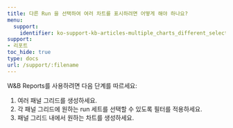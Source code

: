 ```yaml
---
title: 다른 Run 을 선택하여 여러 차트를 표시하려면 어떻게 해야 하나요?
menu:
  support:
    identifier: ko-support-kb-articles-multiple_charts_different_selected_runs
support:
- 리포트
toc_hide: true
type: docs
url: /support/:filename
---
```


W&B Reports를 사용하려면 다음 단계를 따르세요:

1. 여러 패널 그리드를 생성하세요.
2. 각 패널 그리드에 원하는 run 세트를 선택할 수 있도록 필터를 적용하세요.
3. 패널 그리드 내에서 원하는 차트를 생성하세요.